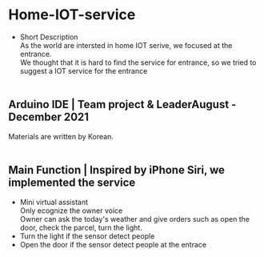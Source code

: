 # Home-IOT-service
* Short Description<br/>
As the world are intersted in home IOT serive, we focused at the entrance.<br/>
We thought that it is hard to find the service for entrance, so we tried to suggest a IOT service for the entrance<br/><br/>

## Arduino IDE | Team project & LeaderAugust - December 2021 
Materials are written by Korean.<br/><br/>


## Main Function | Inspired by iPhone Siri, we implemented the service<br/>
- Mini virtual assistant <br/>
 Only ecognize the owner voice<br/>
 Owner can ask the today's weather and give orders such as open the door, check the parcel, turn the light.<br/>
- Turn the light if the sensor detect people <br/>
- Open the door if the sensor detect people at the entrace
